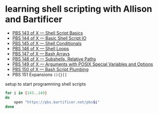 # learning shell scripting with Allison and Bartificer

- [PBS 143 of X — Shell Script Basics](https://pbs.bartificer.net/pbs143)
- [PBS 144 of X — Basic Shell Script IO](https://pbs.bartificer.net/pbs144)
- [PBS 145 of X — Shell Conditionals](https://pbs.bartificer.net/pbs145)
- [PBS 146 of X — Shell Loops](https://pbs.bartificer.net/pbs146)
- [PBS 147 of X — Bash Arrays](https://pbs.bartificer.net/pbs147)
- [PBS 148 of X — Subshells, Relative Paths](https://pbs.bartificer.net/pbs148)
- [PBS 149 of X — Arguments with POSIX Special Variables and Options](https://pbs.bartificer.net/pbs149)
- [PBS 150 of X — Bash Script Plumbing](https://pbs.bartificer.net/pbs150)
- PBS 151 Expansions `(){}[]`


setup to start programming shell scripts

```sh
for i in {143..149}
do
	open "https://pbs.bartificer.net/pbs$i"
done
```
